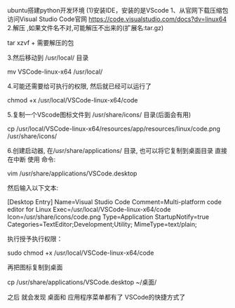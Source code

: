 ubuntu搭建python开发环境
(1)安装IDE，安装的是VScode
1、从官网下载压缩包
访问Visual Studio Code官网 https://code.visualstudio.com/docs?dv=linux64
2.解压 ,如果文件名不对,可能解压不出来的(扩展名:tar.gz)

tar xzvf + 需要解压的包

3.然后移动到 /usr/local/ 目录

mv VSCode-linux-x64 /usr/local/

4.可能还需要给可执行的权限, 然后就已经可以运行了

chmod +x /usr/local/VSCode-linux-x64/code

5.复制一个VScode图标文件到 /usr/share/icons/ 目录(后面会有用)

cp /usr/local/VSCode-linux-x64/resources/app/resources/linux/code.png /usr/share/icons/

6.创建启动器, 在/usr/share/applications/ 目录, 也可以将它复制到桌面目录
直接在中断 使用 命令:

vim /usr/share/applications/VSCode.desktop


然后输入以下文本:

[Desktop Entry]
Name=Visual Studio Code
Comment=Multi-platform code editor for Linux
Exec=/usr/local/VSCode-linux-x64/code
Icon=/usr/share/icons/code.png
Type=Application
StartupNotify=true
Categories=TextEditor;Development;Utility;
MimeType=text/plain;

执行授予执行权限：

sudo chmod +x  /usr/local/VSCode-linux-x64/code

再把图标复制到桌面

cp /usr/share/applications/VSCode.desktop ~/桌面/

之后 就会发现 桌面和 应用程序菜单都有了 VSCode的快捷方式了






